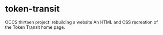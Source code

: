 # token-transit
OCCS thirteen project: rebuilding a website
An HTML and CSS recreation of the Token Transit home page.
